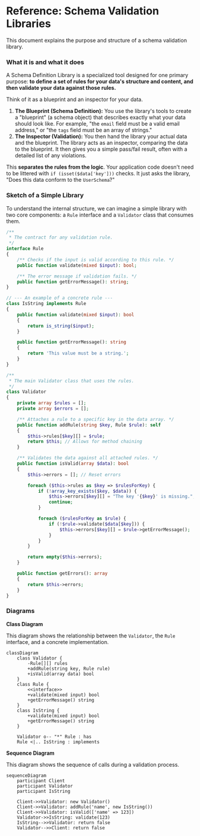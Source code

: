 # Reference: Schema Validation Libraries

This document explains the purpose and structure of a schema validation library.

### What it is and what it does

A Schema Definition Library is a specialized tool designed for one primary purpose: **to define a set of rules for your data's structure and content, and then validate your data against those rules.**

Think of it as a blueprint and an inspector for your data.
1.  **The Blueprint (Schema Definition):** You use the library's tools to create a "blueprint" (a schema object) that describes exactly what your data should look like. For example, "the `email` field must be a valid email address," or "the `tags` field must be an array of strings."
2.  **The Inspector (Validation):** You then hand the library your actual data and the blueprint. The library acts as an inspector, comparing the data to the blueprint. It then gives you a simple pass/fail result, often with a detailed list of any violations.

This **separates the rules from the logic**. Your application code doesn't need to be littered with `if (isset($data['key']))` checks. It just asks the library, "Does this data conform to the `UserSchema`?"

### Sketch of a Simple Library

To understand the internal structure, we can imagine a simple library with two core components: a `Rule` interface and a `Validator` class that consumes them.

```php
/**
 * The contract for any validation rule.
 */
interface Rule
{
    /** Checks if the input is valid according to this rule. */
    public function validate(mixed $input): bool;

    /** The error message if validation fails. */
    public function getErrorMessage(): string;
}

// --- An example of a concrete rule ---
class IsString implements Rule
{
    public function validate(mixed $input): bool
    {
        return is_string($input);
    }

    public function getErrorMessage(): string
    {
        return 'This value must be a string.';
    }
}

/**
 * The main Validator class that uses the rules.
 */
class Validator
{
    private array $rules = [];
    private array $errors = [];

    /** Attaches a rule to a specific key in the data array. */
    public function addRule(string $key, Rule $rule): self
    {
        $this->rules[$key][] = $rule;
        return $this; // Allows for method chaining
    }

    /** Validates the data against all attached rules. */
    public function isValid(array $data): bool
    {
        $this->errors = []; // Reset errors

        foreach ($this->rules as $key => $rulesForKey) {
            if (!array_key_exists($key, $data)) {
                $this->errors[$key][] = "The key '{$key}' is missing.";
                continue;
            }

            foreach ($rulesForKey as $rule) {
                if (!$rule->validate($data[$key])) {
                    $this->errors[$key][] = $rule->getErrorMessage();
                }
            }
        }

        return empty($this->errors);
    }

    public function getErrors(): array
    {
        return $this->errors;
    }
}
```

### Diagrams

**Class Diagram**

This diagram shows the relationship between the `Validator`, the `Rule` interface, and a concrete implementation.

```mermaid
classDiagram
    class Validator {
        -Rule[][] rules
        +addRule(string key, Rule rule)
        +isValid(array data) bool
    }
    class Rule {
        <<interface>>
        +validate(mixed input) bool
        +getErrorMessage() string
    }
    class IsString {
        +validate(mixed input) bool
        +getErrorMessage() string
    }

    Validator o-- "*" Rule : has
    Rule <|.. IsString : implements
```

**Sequence Diagram**

This diagram shows the sequence of calls during a validation process.

```mermaid
sequenceDiagram
    participant Client
    participant Validator
    participant IsString

    Client->>Validator: new Validator()
    Client->>Validator: addRule('name', new IsString())
    Client->>Validator: isValid(['name' => 123])
    Validator->>IsString: validate(123)
    IsString-->>Validator: return false
    Validator-->>Client: return false
```
